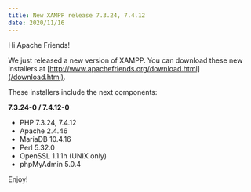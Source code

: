 ```yaml
---
title: New XAMPP release 7.3.24, 7.4.12
date: 2020/11/16
---
```


Hi Apache Friends!

We just released a new version of XAMPP. You can download these new installers at [http://www.apachefriends.org/download.html](/download.html).

These installers include the next components:

**7.3.24-0 / 7.4.12-0**

- PHP 7.3.24, 7.4.12
- Apache 2.4.46
- MariaDB 10.4.16
- Perl 5.32.0
- OpenSSL 1.1.1h (UNIX only)
- phpMyAdmin 5.0.4

Enjoy!
